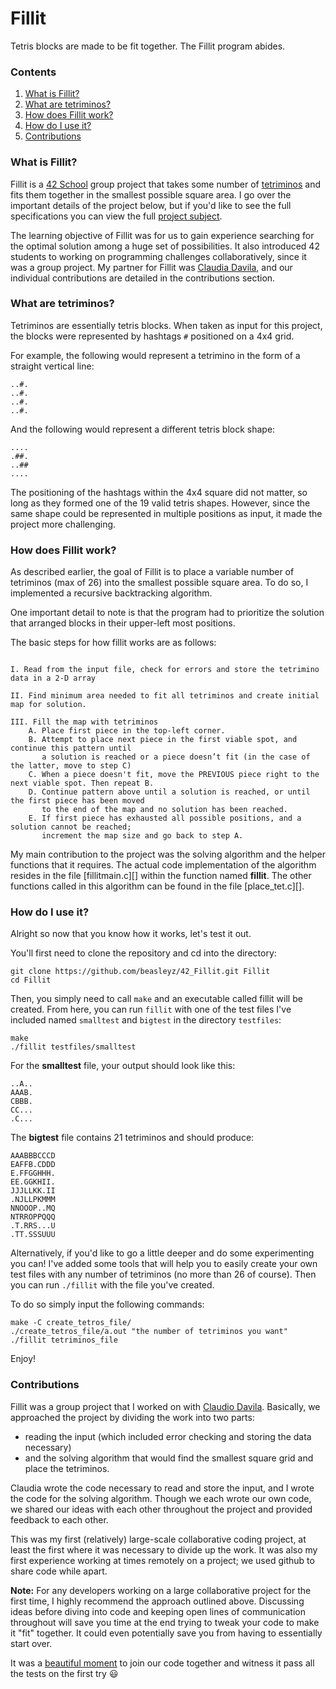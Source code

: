 # Fillit

Tetris blocks are made to be fit together. The Fillit program abides.

### Contents

1. [What is Fillit?](#what-is-fillit)
2. [What are tetriminos?](#what-are-tetriminos)
3. [How does Fillit work?](#how-does-fillit-work)
4. [How do I use it?](#how-do-i-use-it)
5. [Contributions](#contributions)

### What is Fillit?

Fillit is a [42 School][1] group project that takes some number of [tetriminos](#what-are-tetriminos) and fits them together in the smallest possible square area. I go over the important details of the project below, but if you'd like to see the full specifications you can view the full [project subject][3].

The learning objective of Fillit was for us to gain experience searching for the optimal solution among a huge set of possibilities. It also introduced 42 students to working on programming challenges collaboratively, since it was a group project. My partner for Fillit was [Claudia Davila][2], and our individual contributions are detailed in the contributions section.

### What are tetriminos?

Tetriminos are essentially tetris blocks. When taken as input for this project, the blocks were represented by hashtags `#` positioned on a 4x4 grid. 

For example, the following would represent a tetrimino in the form of a straight vertical line:

	..#.
	..#.
	..#.
	..#.

And the following would represent a different tetris block shape:

	....
	.##.
	..##
	....

The positioning of the hashtags within the 4x4 square did not matter, so long as they formed one of the 19 valid tetris shapes. However, since the same shape could be represented in multiple positions as input, it made the project more challenging.

### How does Fillit work?

As described earlier, the goal of Fillit is to place a variable number of tetriminos (max of 26) into the smallest possible square area. To do so, I implemented a recursive backtracking algorithm. 

One important detail to note is that the program had to prioritize the solution that arranged blocks in their upper-left most positions.

The basic steps for how fillit works are as follows:

```

I. Read from the input file, check for errors and store the tetrimino data in a 2-D array

II. Find minimum area needed to fit all tetriminos and create initial map for solution.

III. Fill the map with tetriminos
	A. Place first piece in the top-left corner. 
	B. Attempt to place next piece in the first viable spot, and continue this pattern until 
	   a solution is reached or a piece doesn’t fit (in the case of the latter, move to step C)
	C. When a piece doesn't fit, move the PREVIOUS piece right to the next viable spot. Then repeat B.
	D. Continue pattern above until a solution is reached, or until the first piece has been moved 
	   to the end of the map and no solution has been reached. 	
	E. If first piece has exhausted all possible positions, and a solution cannot be reached; 
	   increment the map size and go back to step A.

```

My main contribution to the project was the solving algorithm and the helper functions that it requires. The actual code implementation of the algorithm resides in the file [fillitmain.c][] within the function named **fillit**. The other functions called in this algorithm can be found in the file [place_tet.c][].

### How do I use it?

Alright so now that you know how it works, let's test it out.

You'll first need to clone the repository and cd into the directory:

	git clone https://github.com/beasleyz/42_Fillit.git Fillit
	cd Fillit

Then, you simply need to call `make` and an executable called fillit will be created.
From here, you can run `fillit` with one of the test files I've included named `smalltest` and `bigtest` in the directory `testfiles`:

	make
	./fillit testfiles/smalltest

For the **smalltest** file, your output should look like this:

	..A..
	AAAB.
	CBBB.
	CC...
	.C...

The **bigtest** file contains 21 tetriminos and should produce:

	AAABBBCCCD
	EAFFB.CDDD
	E.FFGGHHH.
	EE.GGKHII.
	JJJLLKK.II
	.NJLLPKMMM
	NNOOOP..MQ
	NTRROPPQQQ
	.T.RRS...U
	.TT.SSSUUU

Alternatively, if you'd like to go a little deeper and do some experimenting you can! I've added some tools that will help you to easily create your own test files with any number of tetriminos (no more than 26 of course). Then you can run `./fillit` with the file you've created.

To do so simply input the following commands:

	make -C create_tetros_file/
	./create_tetros_file/a.out "the number of tetriminos you want"
	./fillit tetriminos_file

Enjoy!

### Contributions

Fillit was a group project that I worked on with [Claudio Davila][2]. Basically, we approached the project by dividing the work into two parts: 

* reading the input (which included error checking and storing the data necessary) 
* and the solving algorithm that would find the smallest square grid and place the tetriminos.

Claudia wrote the code necessary to read and store the input, and I wrote the code for the solving algorithm. Though we each wrote our own code, we shared our ideas with each other throughout the project and provided feedback to each other. 

This was my first (relatively) large-scale collaborative coding project, at least the first where it was necessary to divide up the work. It was also my first experience working at times remotely on a project; we used github to share code while apart. 

**Note:** For any developers working on a large collaborative project for the first time, I highly recommend the approach outlined above. Discussing ideas before diving into code and keeping open lines of communication throughout will save you time at the end trying to tweak your code to make it "fit" together. It could even potentially save you from having to essentially start over.

It was a [beautiful moment][4] to join our code together and witness it pass all the tests on the first try :smiley:

[1]: https://www.42.us.org/ 
[2]: https://www.linkedin.com/in/claudia-davila-rios-09801b35
[3]: https://github.com/beasleyz/42_Fillit/blob/master/fillit.en.pdf
[4]: http://www.reactiongifs.com/r/wfa.gif